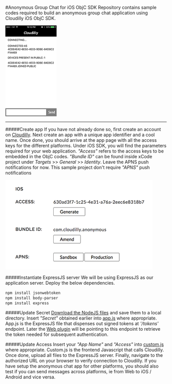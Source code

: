#Anonymous Group Chat for iOS ObjC SDK
Repository contains sample codes required to build an anonymous group chat application using Cloudilly iOS ObjC SDK.

![Anonymous](https://github.com/Cloudilly/Images/blob/master/ios_anonymous.png)

---

#####Create app
If you have not already done so, first create an account on [Cloudilly](https://cloudilly.com). Next create an app with a unique app identifier and a cool name. Once done, you should arrive at the app page with all the access keys for the different platforms. Under iOS SDK, you will find the parameters required for your web application. _"Access"_ refers to the access keys to be embedded in the ObjC codes. _"Bundle ID"_ can be found inside xCode project under _Targets_ >> _General_ >> _Identity_. Leave the APNS push notifications for now. This sample project don't require _"APNS"_ push notifications

![iOS Console](https://github.com/cloudilly/images/blob/master/ios_console.png)

#####Instantiate ExpressJS server
We will be using ExpressJS as our application server. Deploy the below dependencies.
```
npm install jsonwebtoken
npm install body-parser
npm install express
```

#####Update Secret
[Download the NodeJS files](../tree/master/NodeJS) and save them to a local directory. Insert _"Secret"_ obtained earlier into [app.js](../blob/master/NodeJS/app.js) where appropriate. App.js is the ExpressJS file that dispenses out signed tokens at _'/tokens'_ endpoint. Later the [Web plugin](../blob/master/Cloudilly/web.js) will be pointing to this endpoint to retrieve the token needed for subsequent authentication.

#####Update Access
Insert your _"App Name"_ and _"Access"_ into [custom.js](../blob/master/NodeJS/public/custom.js) where appropriate. Custom.js is the frontend Javascript that calls Cloudilly. Once done, upload all files to the ExpressJS server. Finally, navigate to the authorized URL on your browser to verify connection to Cloudilly. If you have setup the anonymous chat app for other platforms, you should also test if you can send messages across platforms, ie from Web to iOS / Android and vice versa.
